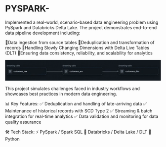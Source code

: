 # PYSPARK-
Implemented a real-world, scenario-based data engineering problem using PySpark and Databricks Delta Lake. The project demonstrates end-to-end data pipeline development including:

🔹Data ingestion from source tables
🔹Deduplication and transformation of records
🔹Handling Slowly Changing Dimensions with Delta Live Tables (DLT)
🔹Ensuring data consistency, reliability, and scalability for analytics

![image alt](https://github.com/Charvi-M-J/PYSPARK-/blob/bccd37e3dd1a2e848e4a82fafa2d646f3a1c35c7/Screenshot%202025-10-27%20023436.png)

This project simulates challenges faced in industry workflows and showcases best practices in modern data engineering.

📊 Key Features:
✅ Deduplication and handling of late-arriving data
✅ Maintenance of historical records with SCD Type 2
✅ Streaming & batch integration for real-time analytics
✅ Data validation and monitoring for data quality assurance

🛠 Tech Stack:
⚡ PySpark / Spark SQL
💎 Databricks / Delta Lake / DLT
🐍 Python
